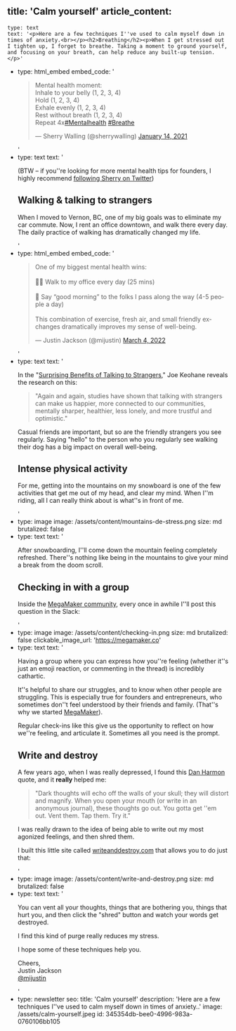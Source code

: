 title: 'Calm yourself'
article_content:
  -
    type: text
    text: '<p>Here are a few techniques I''ve used to calm myself down in times of anxiety.<br></p><h2>Breathing</h2><p>When I get stressed out I tighten up, I forget to breathe. Taking a moment to ground yourself, and focusing on your breath, can help reduce any built-up tension.</p>'
  -
    type: html_embed
    embed_code: '<blockquote class="twitter-tweet tw-align-center"><p lang="en" dir="ltr">Mental health moment:<br>Inhale to your belly (1, 2, 3, 4)<br>Hold (1, 2, 3, 4)<br>Exhale evenly (1, 2, 3, 4)<br>Rest without breath (1, 2, 3, 4)<br>Repeat 4x<a href="https://twitter.com/hashtag/Mentalhealth?src=hash&amp;ref_src=twsrc%5Etfw">#Mentalhealth</a> <a href="https://twitter.com/hashtag/Breathe?src=hash&amp;ref_src=twsrc%5Etfw">#Breathe</a></p>&mdash; Sherry Walling (@sherrywalling) <a href="https://twitter.com/sherrywalling/status/1349726725077299202?ref_src=twsrc%5Etfw">January 14, 2021</a></blockquote> <script async src="https://platform.twitter.com/widgets.js" charset="utf-8"></script>'
  -
    type: text
    text: '<p>(BTW – if you''re looking for more mental health tips for founders, I highly recommend <a href="https://sherrywalling.progbar.co/sherry-5k">following Sherry on Twitter</a>)</p><h2>Walking &amp; talking to strangers</h2><p>When I moved to Vernon, BC, one of my big goals was to eliminate my car commute. Now, I rent an office downtown, and walk there every day. The daily practice of walking has dramatically changed my life.</p>'
  -
    type: html_embed
    embed_code: '<blockquote class="twitter-tweet tw-align-center"><p lang="en" dir="ltr">One of my biggest mental health wins:<br><br>🚶‍♂️ Walk to my office every day (25 mins)<br><br>👋 Say “good morning” to the folks I pass along the way (4-5 people a day)<br><br>This combination of exercise, fresh air, and small friendly exchanges dramatically improves my sense of well-being.</p>&mdash; Justin Jackson (@mijustin) <a href="https://twitter.com/mijustin/status/1499798379521470467?ref_src=twsrc%5Etfw">March 4, 2022</a></blockquote> <script async src="https://platform.twitter.com/widgets.js" charset="utf-8"></script>'
  -
    type: text
    text: '<p>In the "<a href="https://www.theatlantic.com/family/archive/2021/08/why-we-should-talk-strangers-more/619642/">Surprising Benefits of Talking to Strangers</a>," Joe Keohane reveals the research on this:</p><blockquote><p>"Again and again, studies have shown that talking with strangers can make us happier, more connected to our communities, mentally sharper, healthier, less lonely, and more trustful and optimistic."</p></blockquote><p>Casual friends are important, but so are the friendly strangers you see regularly. Saying "hello" to the person who you regularly see walking their dog has a big impact on overall well-being.</p><h2>Intense physical activity</h2><p>For me, getting into the mountains on my snowboard is one of the few activities that get me out of my head, and clear my mind. When I''m riding, all I can really think about is what''s in front of me.</p>'
  -
    type: image
    image: /assets/content/mountains-de-stress.png
    size: md
    brutalized: false
  -
    type: text
    text: '<p>After snowboarding, I''ll come down the mountain feeling completely refreshed. There''s nothing like being in the mountains to give your mind a break from the doom scroll.</p><h2>Checking in with a group</h2><p>Inside the <a href="https://megamaker.co">MegaMaker community</a>, every once in awhile I''ll post this question in the Slack:</p>'
  -
    type: image
    image: /assets/content/checking-in.png
    size: md
    brutalized: false
    clickable_image_url: 'https://megamaker.co'
  -
    type: text
    text: '<p>Having a group where you can express how you''re feeling (whether it''s just an emoji reaction, or commenting in the thread) is incredibly cathartic.&nbsp;</p><p>It''s helpful to share our struggles, and to know when other people are struggling. This is especially true for founders and entrepreneurs, who sometimes don''t feel understood by their friends and family. (That''s why we started <a href="https://megamaker.co">MegaMaker</a>).</p><p>Regular check-ins like this give us the opportunity to reflect on how we''re feeling, and articulate it. Sometimes all you need is the prompt.</p><h2>Write and destroy</h2><p>A few years ago, when I was really depressed, I found this <a href="https://justinjackson.ca/mentalhealth">Dan Harmon</a> quote, and it <b>really </b>helped me:</p><blockquote><p>"Dark thoughts will echo off the walls of your skull; they will distort and magnify. When you open your mouth (or write in an anonymous journal), these thoughts go out. You gotta get ''em out. Vent them. Tap them. Try it."</p></blockquote><p>I was really drawn to the idea of being able to write out my most agonized feelings, and then shred them.</p><p>I built this little site called <a href="https://writeanddestroy.com">writeanddestroy.com</a>&nbsp;that allows you to do just that:&nbsp;</p>'
  -
    type: image
    image: /assets/content/write-and-destroy.png
    size: md
    brutalized: false
  -
    type: text
    text: '<p>You can vent all your thoughts, things that are bothering you, things that hurt you, and then click the "shred" button and watch your words get destroyed.</p><p>I find this kind of purge really reduces my stress.</p><p>I hope some of these techniques help you.</p><p>Cheers,<br>Justin Jackson<br><a href="https://twitter.com/mijustin">@mijustin</a></p>'
  -
    type: newsletter
seo:
  title: 'Calm yourself'
  description: 'Here are a few techniques I''ve used to calm myself down in times of anxiety..'
  image: /assets/calm-yourself.jpeg
id: 345354db-bee0-4996-983a-0760106bb105

